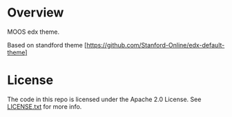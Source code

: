 Overview
========

MOOS edx theme.

Based on standford theme [https://github.com/Stanford-Online/edx-default-theme]

License
=======

The code in this repo is licensed under the Apache 2.0 License.
See [LICENSE.txt](LICENSE.txt) for more info.